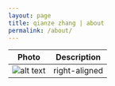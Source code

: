 ```yaml
---
layout: page
title: qianze zhang | about
permalink: /about/
---
```


| Photo        | Description           |
| ------------- |:-------------:|
|![alt text](https://github.com/qianze/qianze.github.io/blob/master/images/qianze.me.jpg")| right-aligned | 
